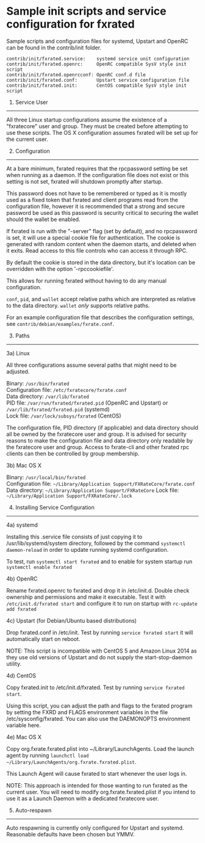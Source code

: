 Sample init scripts and service configuration for fxrated
==========================================================

Sample scripts and configuration files for systemd, Upstart and OpenRC
can be found in the contrib/init folder.

    contrib/init/fxrated.service:    systemd service unit configuration
    contrib/init/fxrated.openrc:     OpenRC compatible SysV style init script
    contrib/init/fxrated.openrcconf: OpenRC conf.d file
    contrib/init/fxrated.conf:       Upstart service configuration file
    contrib/init/fxrated.init:       CentOS compatible SysV style init script

1. Service User
---------------------------------

All three Linux startup configurations assume the existence of a "fxratecore" user
and group.  They must be created before attempting to use these scripts.
The OS X configuration assumes fxrated will be set up for the current user.

2. Configuration
---------------------------------

At a bare minimum, fxrated requires that the rpcpassword setting be set
when running as a daemon.  If the configuration file does not exist or this
setting is not set, fxrated will shutdown promptly after startup.

This password does not have to be remembered or typed as it is mostly used
as a fixed token that fxrated and client programs read from the configuration
file, however it is recommended that a strong and secure password be used
as this password is security critical to securing the wallet should the
wallet be enabled.

If fxrated is run with the "-server" flag (set by default), and no rpcpassword is set,
it will use a special cookie file for authentication. The cookie is generated with random
content when the daemon starts, and deleted when it exits. Read access to this file
controls who can access it through RPC.

By default the cookie is stored in the data directory, but it's location can be overridden
with the option '-rpccookiefile'.

This allows for running fxrated without having to do any manual configuration.

`conf`, `pid`, and `wallet` accept relative paths which are interpreted as
relative to the data directory. `wallet` *only* supports relative paths.

For an example configuration file that describes the configuration settings,
see `contrib/debian/examples/fxrate.conf`.

3. Paths
---------------------------------

3a) Linux

All three configurations assume several paths that might need to be adjusted.

Binary:              `/usr/bin/fxrated`  
Configuration file:  `/etc/fxratecore/fxrate.conf`  
Data directory:      `/var/lib/fxrated`  
PID file:            `/var/run/fxrated/fxrated.pid` (OpenRC and Upstart) or `/var/lib/fxrated/fxrated.pid` (systemd)  
Lock file:           `/var/lock/subsys/fxrated` (CentOS)  

The configuration file, PID directory (if applicable) and data directory
should all be owned by the fxratecore user and group.  It is advised for security
reasons to make the configuration file and data directory only readable by the
fxratecore user and group.  Access to fxrate-cli and other fxrated rpc clients
can then be controlled by group membership.

3b) Mac OS X

Binary:              `/usr/local/bin/fxrated`  
Configuration file:  `~/Library/Application Support/FXRateCore/fxrate.conf`  
Data directory:      `~/Library/Application Support/FXRateCore`
Lock file:           `~/Library/Application Support/FXRateCore/.lock`

4. Installing Service Configuration
-----------------------------------

4a) systemd

Installing this .service file consists of just copying it to
/usr/lib/systemd/system directory, followed by the command
`systemctl daemon-reload` in order to update running systemd configuration.

To test, run `systemctl start fxrated` and to enable for system startup run
`systemctl enable fxrated`

4b) OpenRC

Rename fxrated.openrc to fxrated and drop it in /etc/init.d.  Double
check ownership and permissions and make it executable.  Test it with
`/etc/init.d/fxrated start` and configure it to run on startup with
`rc-update add fxrated`

4c) Upstart (for Debian/Ubuntu based distributions)

Drop fxrated.conf in /etc/init.  Test by running `service fxrated start`
it will automatically start on reboot.

NOTE: This script is incompatible with CentOS 5 and Amazon Linux 2014 as they
use old versions of Upstart and do not supply the start-stop-daemon utility.

4d) CentOS

Copy fxrated.init to /etc/init.d/fxrated. Test by running `service fxrated start`.

Using this script, you can adjust the path and flags to the fxrated program by
setting the FXRD and FLAGS environment variables in the file
/etc/sysconfig/fxrated. You can also use the DAEMONOPTS environment variable here.

4e) Mac OS X

Copy org.fxrate.fxrated.plist into ~/Library/LaunchAgents. Load the launch agent by
running `launchctl load ~/Library/LaunchAgents/org.fxrate.fxrated.plist`.

This Launch Agent will cause fxrated to start whenever the user logs in.

NOTE: This approach is intended for those wanting to run fxrated as the current user.
You will need to modify org.fxrate.fxrated.plist if you intend to use it as a
Launch Daemon with a dedicated fxratecore user.

5. Auto-respawn
-----------------------------------

Auto respawning is currently only configured for Upstart and systemd.
Reasonable defaults have been chosen but YMMV.
